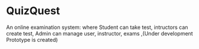 # QuizQuest
An online examination system: where Student can take test, intructors can create test, Admin can manage user, instructor, exams ,(Under development Prototype is created)
